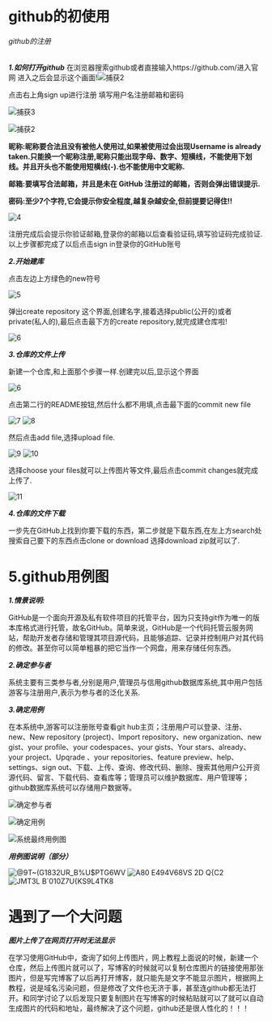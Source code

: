 # github的初使用
###### github的注册
***1.如何打开github***
在浏览器搜索github或者直接输入https://github.com/进入官网
进入之后会显示这个画面!![捕获2](https://user-images.githubusercontent.com/94816263/142983728-d70b194f-69db-4dcf-8747-6217a39b4272.PNG)

点击右上角sign up进行注册
填写用户名注册邮箱和密码

![捕获3](https://user-images.githubusercontent.com/94816263/142984313-a2b4d759-4967-4c0b-b2c1-646dd0d366ab.PNG)

![捕获2](https://user-images.githubusercontent.com/94816263/142983880-355bc6a9-f2f3-4de3-a340-9fcde68481ef.PNG)

**昵称:昵称要合法且没有被他人使用过,如果被使用过会出现Username is already taken.只能换一个昵称注册,昵称只能出现字母、数字、短横线，不能使用下划线。并且开头也不能使用短横线(-).也不能使用中文昵称.**

**邮箱:要填写合法邮箱，并且是未在 GitHub 注册过的邮箱，否则会弹出错误提示.**

**密码:至少7个字符,它会提示你安全程度,越复杂越安全,但前提要记得住!!**

![4](https://user-images.githubusercontent.com/94816263/142983925-af0191fe-fdfe-42ab-a8d6-dc885a21100a.PNG)


注册完成后会提示你验证邮箱,登录你的邮箱以后查看验证码,填写验证码完成验证.
以上步骤都完成了以后点击sign in登录你的GitHub账号



***2.开始建库***

点击左边上方绿色的new符号

![5](https://user-images.githubusercontent.com/94816263/142983994-730ce112-6ba6-40db-aff6-35964115fe38.PNG)


弹出create repository 这个界面,创建名字,接着选择public(公开的)或者private(私人的),最后点击最下方的create repository,就完成建仓库啦!

![6](https://user-images.githubusercontent.com/94816263/142984061-b3dace41-5d1a-4c0d-8336-92b297da7b61.PNG)


***3.仓库的文件上传***

新建一个仓库,和上面那个步骤一样.创建完以后,显示这个界面

![6](https://user-images.githubusercontent.com/94816263/142984121-7d3d863a-d05f-4f4b-a666-81b6146bd335.PNG)


点击第二行的README按钮,然后什么都不用填,点击最下面的commit new file

![7](https://user-images.githubusercontent.com/94816263/142984147-fac0ce82-a439-4f8a-9501-f678485ee634.PNG)
![8](https://user-images.githubusercontent.com/94816263/142984181-f9ac2830-9d8a-4003-8fd9-874bf3c30c78.PNG)


然后点击add file,选择upload file.

![9](https://user-images.githubusercontent.com/94816263/142984232-302bb7c9-24e3-4598-8fb1-7d61484cde15.PNG)
![10](https://user-images.githubusercontent.com/94816263/142984245-5bedc751-a993-4658-b99d-58dedeac8a18.PNG)


选择choose your files就可以上传图片等文件,最后点击commit changes就完成上传了.

![11](https://user-images.githubusercontent.com/94816263/142984263-b7ffad42-5b97-48f5-9c30-33b09fdb4c4f.PNG)


***4.仓库的文件下载***

一步先在GitHub上找到你要下载的东西，第二步就是下载东西,在左上方search处搜索自己要下的东西点击clone or download 选择download zip就可以了.

# 5.github用例图
***1.情景说明:***

GitHub是一个面向开源及私有软件项目的托管平台，因为只支持git作为唯一的版本库格式进行托管，故名GitHub。简单来说，GitHub是一个代码托管云服务网站，帮助开发者存储和管理其项目源代码，且能够追踪、记录并控制用户对其代码的修改。甚至你可以简单粗暴的把它当作一个网盘，用来存储任何东西。

***2.确定参与者***

系统主要有三类参与者,分别是用户,管理员与信用github数据库系统,其中用户包括游客与注册用户,表示为参与者的泛化关系.

***3.确定用例***

在本系统中,游客可以注册账号查看git hub主页；注册用户可以登录、注册、new、New repository (project)、Import repository、new organization、new gist、your profile、your codespaces、your gists、Your stars、already、your project、Upqrade 、your repositories、feature preview、help、settings、sign out、下载、上传、查询、修改代码、删除、搜索其他用户公开资源代码、留言、下载代码、查看库等；管理员可以维护数据库、用户管理等；github数据库系统可以存储用户数据等。

![确定参与者](https://user-images.githubusercontent.com/94816263/142986607-ff57f968-06cf-4fa1-9e1a-c49dd42a401c.jpg)

![确定用例](https://user-images.githubusercontent.com/94816263/142986634-5ca46ebb-09b8-4b83-ac1f-7daa100c118d.jpg)

![系统最终用例图](https://user-images.githubusercontent.com/94816263/142986643-d9237e8f-ebdc-4299-80c8-4405ef403a84.png)

***用例图说明（部分）***

![@9T~(G1832UR_B%U$PTG6WV](https://user-images.githubusercontent.com/94816263/142987943-9740333c-3016-41c6-903d-4f6071f62653.jpg)
![`A80 E494V68V`S 2D Q{C2](https://user-images.githubusercontent.com/94816263/142987956-de69c603-dd83-4834-9a81-cbb600de7859.jpg)
![JMT3L B`010Z7U{KS9L4TK8](https://user-images.githubusercontent.com/94816263/142988084-bfa795a2-4016-4ccd-8147-0799aed2bccb.jpg)


# 遇到了一个大问题

***图片上传了在网页打开时无法显示***

在学习使用GitHub中，查询了如何上传图片，网上教程上面说的时候，新建一个仓库，然后上传图片就可以了，写博客的时候就可以复制仓库图片的链接使用那张图片，但是写完博客了以后再打开博客，就只能先是文字不能显示图片，根据网上教程，说是域名污染问题，但是修改了文件也无济于事，甚至连github都无法打开。和同学讨论了以后发现只要复制图片在写博客的时候粘贴就可以了就可以自动生成图片的代码和地址，最终解决了这个问题，github还是很人性化的！！！




